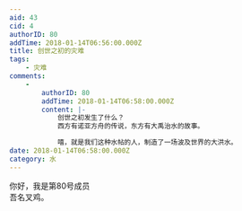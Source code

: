 ```yaml
---
aid: 43
cid: 4
authorID: 80
addTime: 2018-01-14T06:56:00.000Z
title: 创世之初的灾难
tags:
    - 灾难
comments:
    -
        authorID: 80
        addTime: 2018-01-14T06:58:00.000Z
        content: |-
            创世之初发生了什么？  
            西方有诺亚方舟的传说，东方有大禹治水的故事。

            嘻，就是我们这种水帖的人，制造了一场波及世界的大洪水。
date: 2018-01-14T06:58:00.000Z
category: 水
---
```


你好，我是第80号成员  
吾名叉鸡。
